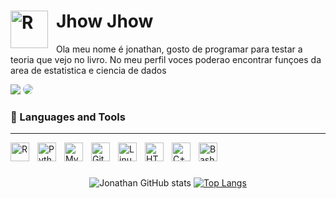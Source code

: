
# <img align="left" alt="R" width="60px" style="padding-right:10px;" src="https://static.vecteezy.com/system/resources/previews/004/206/949/original/man-cleaning-window-vector.jpg" /> Jhow Jhow         

Ola meu nome é jonathan, gosto de programar para testar a teoria que vejo no livro. No meu perfil voces poderao encontrar funçoes da area de estatistica e ciencia de dados

<a href = "mailto:conde.jperez@gmail.com"> <img src="https://img.shields.io/badge/-Gmail-EA4335?style=for-the-badge&logo=gmail&logoColor=white" target="_blank"></a>
<a href="https://www.linkedin.com/in/jonathan-pc/" target="_blank"><img src="https://img.shields.io/badge/-LinkedIn-%230077B5?style=for-the-badge&logo=linkedin&logoColor=white" style="border-radius: 30px" target="_blank"></a> 


### 🤖 Languages and Tools
---          
<img align="left" alt="R" width="30px" style="padding-right:10px;" src="https://cdn.jsdelivr.net/gh/devicons/devicon/icons/r/r-original.svg" />          
<img align="left" alt="Python" width="30px" style="padding-right:10px;" src="https://cdn.jsdelivr.net/gh/devicons/devicon/icons/python/python-original.svg" />
<img align="left" alt="MySQL" width="30px" style="padding-right:10px;" src="https://cdn.jsdelivr.net/gh/devicons/devicon/icons/mysql/mysql-original.svg" />          
<img align="left" alt="Git" width="30px" style="padding-right:10px;" src="https://cdn.jsdelivr.net/gh/devicons/devicon/icons/git/git-original.svg" />
<img align="left" alt="Linux" width="30px" style="padding-right:10px;" src="https://cdn.jsdelivr.net/gh/devicons/devicon/icons/linux/linux-original.svg" />
<img align="left" alt="HTML" width="30px" style="padding-right:10px;" src="https://cdn.jsdelivr.net/gh/devicons/devicon/icons/html5/html5-plain.svg" />
<img align="left" alt="C++" width="30px" style="padding-right:10px;" src="https://cdn.jsdelivr.net/gh/devicons/devicon/icons/cplusplus/cplusplus-line.svg" />
<img align="left" alt="Bash" width="30px" style="padding-right:10px;" src="https://cdn.jsdelivr.net/gh/devicons/devicon/icons/bash/bash-original.svg" />
<br />

#
<div align="center">


![Jonathan GitHub stats](https://github-readme-stats.vercel.app/api?username=j-pconde&show_icons=true&theme=tokyonight)
[![Top Langs](https://github-readme-stats.vercel.app/api/top-langs/?username=j-pconde&langs_count=3&theme=tokyonight)](https://github.com/anuraghazra/github-readme-stats)

</div>
